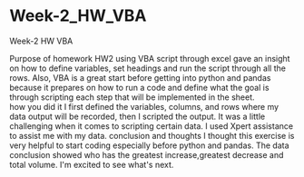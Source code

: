 # Week-2_HW_VBA
Week-2 HW VBA

Purpose of homework 
HW2 using VBA script through excel gave an insight on how to define variables, set headings and run the script through all the rows. Also, VBA is a great start before getting into python and pandas because it prepares on how to run a code and define what the goal is through scripting each step that will be implemented in the sheet.  
how you did it 
I first defined the variables, columns, and rows where my data output will be recorded, then I scripted the output. It was a little challenging when it comes to scripting certain data. I used Xpert assistance to assist me with my data. 
conclusion and thoughts 
I thought this exercise is very helpful to start coding especially before python and pandas. The data conclusion showed who has the greatest increase,greatest decrease and total volume. I'm excited to see what's next. 